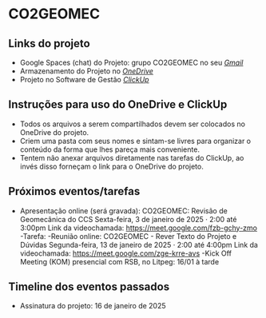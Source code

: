 # CO2GEOMEC

## Links do projeto

- Google Spaces (chat) do Projeto: grupo CO2GEOMEC no seu [_Gmail_](https://mail.google.com)
- Armazenamento do Projeto no [_OneDrive_](https://onedrive.live.com/?id=eb17abf61a628b65%210%5EL0xpdmVGb2xkZXJzL0NPMkdFT01FQw&cid=EB17ABF61A628B65)   
- Projeto no Software de Gestão [_ClickUp_](https://app.clickup.com/9011820040/v/dc/8cjaxg8-631)

## Instruções para uso do OneDrive e ClickUp

- Todos os arquivos a serem compartilhados devem ser colocados no OneDrive do projeto.
- Criem uma pasta com seus nomes e sintam-se livres para organizar o conteúdo da forma que lhes pareça mais conveniente.
- Tentem não anexar arquivos diretamente nas tarefas do ClickUp, ao invés disso forneçam o link para o OneDrive do projeto. 

## Próximos eventos/tarefas

- Apresentação online (será gravada):
CO2GEOMEC: Revisão de Geomecânica do CCS
Sexta-feira, 3 de janeiro de 2025 · 2:00 até 3:00pm
Link da videochamada: https://meet.google.com/fzb-gchy-zmo
-Tarefa:
-Reunião online:
CO2GEOMEC - Rever Texto do Projeto e Dúvidas
Segunda-feira, 13 de janeiro de 2025 · 2:00 até 4:00pm
Link da videochamada: https://meet.google.com/zge-krre-avs
-Kick Off Meeting (KOM) presencial com RSB, no Litpeg:  16/01 à tarde

## Timeline dos eventos passados

- Assinatura do projeto:  16 de janeiro de 2025
